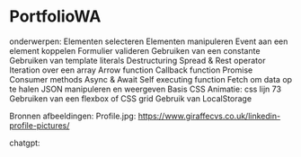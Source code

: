 # PortfolioWA

onderwerpen: 
Elementen selecteren
Elementen manipuleren
Event aan een element koppelen
Formulier valideren
Gebruiken van een constante
Gebruiken van template literals
Destructuring
Spread & Rest operator
Iteration over een array
Arrow function
Callback function
Promise
Consumer methods
Async & Await
Self executing function
Fetch om data op te halen
JSON manipuleren en weergeven
Basis CSS Animatie: css lijn 73
Gebruiken van een flexbox of CSS grid
Gebruik van LocalStorage

Bronnen afbeeldingen:
Profile.jpg: https://www.giraffecvs.co.uk/linkedin-profile-pictures/

chatgpt: